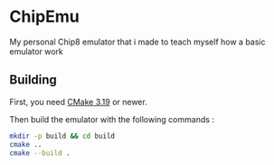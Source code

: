 # ChipEmu
 My personal Chip8 emulator that i made to teach myself how a basic emulator work

## Building

First, you need [CMake 3.19](https://cmake.org/) or newer.

Then build the emulator with the following commands :

```bash
mkdir -p build && cd build
cmake ..
cmake --build .
```